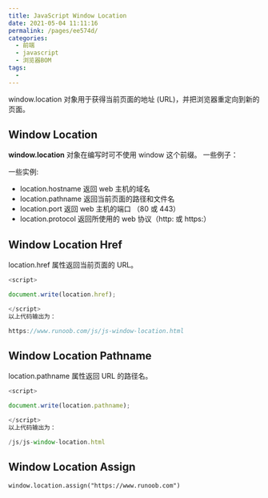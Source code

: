```yaml
---
title: JavaScript Window Location
date: 2021-05-04 11:11:16
permalink: /pages/ee574d/
categories:
  - 前端
  - javascript
  - 浏览器BOM
tags:
  - 
---
```

window.location 对象用于获得当前页面的地址 (URL)，并把浏览器重定向到新的页面。



## Window Location

**window.location** 对象在编写时可不使用 window 这个前缀。 一些例子：

一些实例:

- location.hostname 返回 web 主机的域名
- location.pathname 返回当前页面的路径和文件名
- location.port 返回 web 主机的端口 （80 或 443）
- location.protocol 返回所使用的 web 协议（http: 或 https:）

## Window Location Href

location.href 属性返回当前页面的 URL。

```js
<script>

document.write(location.href);

</script>
以上代码输出为：

https://www.runoob.com/js/js-window-location.html

```

## Window Location Pathname

location.pathname 属性返回 URL 的路径名。

```js
<script>

document.write(location.pathname);

</script>
以上代码输出为：

/js/js-window-location.html
```

## Window Location Assign

```
window.location.assign("https://www.runoob.com")
```

